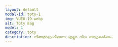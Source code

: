 ```yaml
---
layout: default
modal-id: toty-1
img: VUEU-19.webp
alt: Toty Bag
model: 1
category: toty
description: നിങ്ങളാഗ്രഹിക്കുന്ന എല്ലാ വിധ ബാഗുകൾക്കും.
---
```

